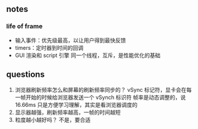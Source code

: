 ## notes

### life of frame

- 输入事件：优先级最高，以让用户得到最快反馈
- timers：定时器到时间的回调
- GUI 渲染和 script 引擎 同一个线程，互斥，是性能优化的基础

## questions

1. 浏览器刷新频率怎么和屏幕的刷新频率同步的？
   vSync 标记符，显卡会在每一帧开始的时候给浏览器发送一个 vSynch 标识符
   帧率是动态调整的，说 16.66ms 只是方便学习理解，其实是看浏览器调度的
2. 显示器越强，刷新频率越高，一帧的时间越短
3. 粒度越小越好吗？
   不是，要合适
